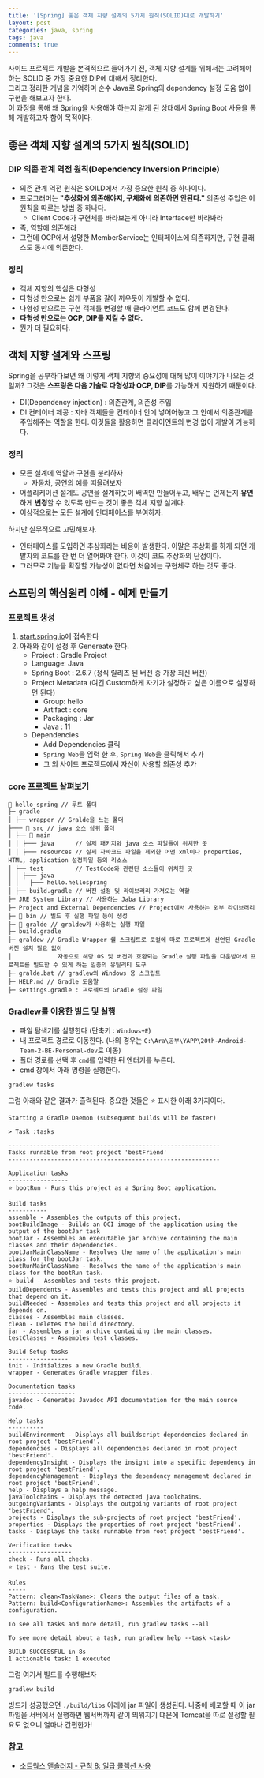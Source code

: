 ```yaml
---
title: '[Spring] 좋은 객체 지향 설계의 5가지 원칙(SOLID)대로 개발하기'
layout: post
categories: java, spring
tags: java
comments: true
---
```


사이드 프로젝트 개발을 본격적으로 들어가기 전, 객체 지향 설계를 위해서는 고려해야하는 SOLID 중 가장 중요한 DIP에 대해서 정리한다.  
그리고 정리한 개념을 기억하며 순수 Java로 Spring의 dependency 설정 도움 없이 구현을 해보고자 한다.  
이 과정을 통해 왜 Spring을 사용해야 하는지 알게 된 상태에서 Spring Boot 사용을 통해 개발하고자 함이 목적이다.

## 좋은 객체 지향 설계의 5가지 원칙(SOLID)
### DIP 의존 관계 역전 원칙(Dependency Inversion Principle)
- 의존 관계 역전 원칙은 SOILD에서 가장 중요한 원칙 중 하나이다.
- 프로그래머는 **"추상화에 의존해야지, 구체화에 의존하면 안된다."** 의존성 주입은 이 원칙을 따르는 방법 중 하나다.
    - Client Code가 구현체를 바라보는게 아니라 Interface만 바라봐라
- 즉, 역할에 의존해라
- 그런데 OCP에서 설명한 MemberService는 인터페이스에 의존하지만, 구현 클래스도 동시에 의존한다.

### 정리
- 객체 지향의 핵심은 다형성
- 다형성 만으로는 쉽게 부품을 갈아 끼우듯이 개발할 수 없다.
- 다형성 만으로는 구현 객체를 변경할 때 클라이언트 코드도 함께 변경된다.
- **다형성 만으로는 OCP, DIP를 지킬 수 없다.**
- 뭔가 더 필요하다.

## 객체 지향 설계와 스프링
Spring을 공부하다보면 왜 이렇게 객체 지향의 중요성에 대해 많이 이야기가 나오는 것일까? 그것은 **스프링은 다음 기술로 다형성과 OCP, DIP**를 가능하게 지원하기 때문이다.
- DI(Dependency injection) : 의존관계, 의존성 주입
- DI 컨테이너 제공 : 자바 객체들을 컨테이너 안에 넣어어놓고 그 안에서 의존관계를 주입해주는 역할을 한다. 이것들을 활용하면 클라이언트의 변경 없이 개발이 가능하다.

### 정리
- 모든 설계에 역할과 구현을 분리하자
    - 자동차, 공연의 예를 떠올려보자
- 어플리케이션 설계도 공연을 설계하듯이 배역만 만들어두고, 배우는 언제든지 **유연**하게 **변경**할 수 있도록 만드는 것이 좋은 객체 지향 설계다.
- 이상적으로는 모든 설계에 인터페이스를 부여하자.

하지만 실무적으로 고민해보자.
- 인터페이스를 도입하면 추상화라는 비용이 발생한다. 이말은 추상화를 하게 되면 개발자의 코드를 한 번 더 열어봐야 한다. 이것이 코드 추상화의 단점이다.
- 그러므로 기능을 확장할 가능성이 없다면 처음에는 구현체로 하는 것도 좋다.

## 스프링의 핵심원리 이해  - 예제 만들기
### 프로젝트 생성
1. [start.spring.io](https://start.spring.io/)에 접속한다
2. 아래와 같이 설정 후 Genereate 한다.
    - Project : Gradle Project
    - Language: Java
    - Spring Boot : 2.6.7 (정식 릴리즈 된 버전 중 가장 최신 버전)
    - Project Metadata (여긴 Custom하게 자기가 설정하고 싶은 이름으로 설정하면 된다)
        - Group: hello
        - Artifact : core
        - Packaging : Jar
        - Java : 11
    - Dependencies
      - Add Dependencies 클릭
      - `Spring Web`을 입력 한 후, `Spring Web`을 클릭해서 추가
      - 그 외 사이드 프로젝트에서 자신이 사용할 의존성 추가

### core 프로젝트 살펴보기
```
📂 hello-spring // 루트 폴더
├─ gradle
│ ├── wrapper // Gralde을 쓰는 폴더
├─── 📂 src // java 소스 상위 폴더  
│ ├── 📂 main 
│ │ ├─── java      // 실제 패키지와 java 소스 파일들이 위치한 곳
│ │ ├─── resources // 실제 자바코드 파일을 제외한 어떤 xml이나 properties, HTML, application 설정파일 등의 리소스    
│ ├── test         // TestCode와 관련된 소스들이 위치한 곳
│ │ ├─── java      
│ │   ├─── hello.hellospring
│ ├── build.gradle // 버전 설정 및 라이브러리 가져오는 역할
├─ JRE System Library // 사용하는 Jaba Library
├─ Project and External Dependencies // Project에서 사용하는 외부 라이브러리
├─ 📂 bin // 빌드 후 실행 파일 등이 생성
├─ 📂 gralde // graldew가 사용하는 실행 파일
├─ build.gradle
├─ graldew // Gradle Wrapper 쉘 스크립트로 로컬에 따로 프로젝트에 선언된 Gradle 버전 설치 필요 없이 
│             자동으로 해당 OS 및 버전과 호환되는 Gradle 실행 파일을 다운받아서 프로젝트를 빌드할 수 있게 하는 일종의 유틸리티 도구
├─ gralde.bat // gradlew의 Windows 용 스크립트
├─ HELP.md // Gradle 도움말
├─ settings.gradle : 프로젝트의 Gradle 설정 파일
```

### Gradlew를 이용한 빌드 및 실행
- 파일 탐색기를 실행한다 (단축키 : `Windows+E`)
- 내 프로젝트 경로로 이동한다. (나의 경우는 `C:\Ara\공부\YAPP\20th-Android-Team-2-BE-Personal-dev`로 이동)
- 폴더 경로를 선택 후 `cmd`를 입력한 뒤 엔터키를 누른다.
- cmd 창에서 아래 명령을 실행한다.
```
gradlew tasks
```
그럼 아래와 같은 결과가 출력된다. 중요한 것들은 ⭐ 표시한 아래 3가지이다.

```
Starting a Gradle Daemon (subsequent builds will be faster)

> Task :tasks

------------------------------------------------------------
Tasks runnable from root project 'bestFriend'
------------------------------------------------------------

Application tasks
-----------------
⭐ bootRun - Runs this project as a Spring Boot application.

Build tasks
-----------
assemble - Assembles the outputs of this project.
bootBuildImage - Builds an OCI image of the application using the output of the bootJar task
bootJar - Assembles an executable jar archive containing the main classes and their dependencies.
bootJarMainClassName - Resolves the name of the application's main class for the bootJar task.
bootRunMainClassName - Resolves the name of the application's main class for the bootRun task.
⭐ build - Assembles and tests this project.
buildDependents - Assembles and tests this project and all projects that depend on it.
buildNeeded - Assembles and tests this project and all projects it depends on.
classes - Assembles main classes.
clean - Deletes the build directory.
jar - Assembles a jar archive containing the main classes.
testClasses - Assembles test classes.

Build Setup tasks
-----------------
init - Initializes a new Gradle build.
wrapper - Generates Gradle wrapper files.

Documentation tasks
-------------------
javadoc - Generates Javadoc API documentation for the main source code.

Help tasks
----------
buildEnvironment - Displays all buildscript dependencies declared in root project 'bestFriend'.
dependencies - Displays all dependencies declared in root project 'bestFriend'.
dependencyInsight - Displays the insight into a specific dependency in root project 'bestFriend'.
dependencyManagement - Displays the dependency management declared in root project 'bestFriend'.
help - Displays a help message.
javaToolchains - Displays the detected java toolchains.
outgoingVariants - Displays the outgoing variants of root project 'bestFriend'.
projects - Displays the sub-projects of root project 'bestFriend'.
properties - Displays the properties of root project 'bestFriend'.
tasks - Displays the tasks runnable from root project 'bestFriend'.

Verification tasks
------------------
check - Runs all checks.
⭐ test - Runs the test suite.

Rules
-----
Pattern: clean<TaskName>: Cleans the output files of a task.
Pattern: build<ConfigurationName>: Assembles the artifacts of a configuration.

To see all tasks and more detail, run gradlew tasks --all

To see more detail about a task, run gradlew help --task <task>

BUILD SUCCESSFUL in 8s
1 actionable task: 1 executed
```

그럼 여기서 빌드를 수행해보자
```
gradlew build
```

빙드가 성공했으면 `./build/libs` 아래에 jar 파일이 생성된다. 나중에 배포할 때 이 jar 파일을 서버에서 실행하면 웹서버까지 같이 띄워지기 떄문에 Tomcat을 따로 설정할 필요도 없으니 얼마나 간편한가!

### 참고
- [소트웍스 앤솔러지 - 규칙 8: 일급 콜렉션 사용](https://www.google.com/search?q=%EA%B5%AC%EA%B8%80%EB%B2%88%EC%97%AD%EA%B8%B0&oq=&aqs=chrome.0.35i39i362l8.1609134099j0j15&sourceid=chrome&ie=UTF-8)
 